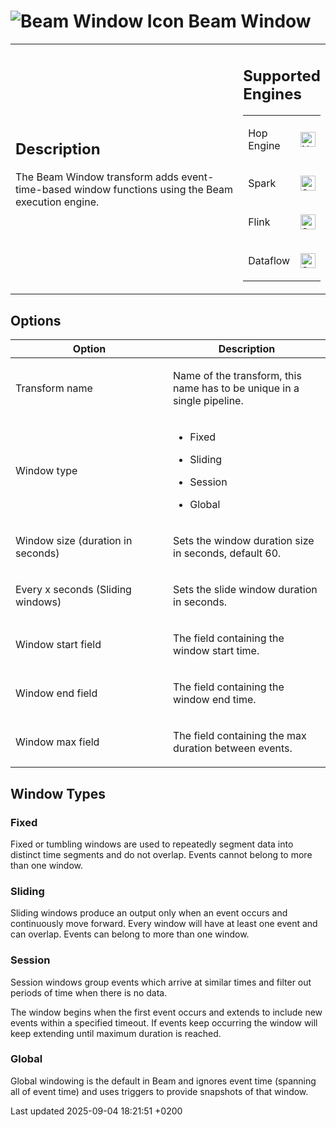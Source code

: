 <div id="header">

# <span class="image image-doc-icon">![Beam Window Icon](../assets/images/transforms/icons/beam-window.svg)</span> Beam Window

</div>

<div id="content">

<div id="preamble">

<div class="sectionbody">

<table>
<colgroup>
<col style="width: 75%" />
<col style="width: 25%" />
</colgroup>
<tbody>
<tr class="odd">
<td><div class="content">
<div class="sect1">
<h2 id="_description">Description</h2>
<div class="sectionbody">
<div class="paragraph">
<p>The Beam Window transform adds event-time-based window functions using the Beam execution engine.</p>
</div>
</div>
</div>
</div></td>
<td><div class="content">
<div class="sect1">
<h2 id="_supported_engines">Supported Engines</h2>
<div class="sectionbody">
<table>
<tbody>
<tr class="odd">
<td><p>Hop Engine</p></td>
<td><div class="content">
<div class="paragraph">
<p><span class="image"><img src="../assets/images/cross.svg" alt="Not Supported" width="24" /></span></p>
</div>
</div></td>
</tr>
<tr class="even">
<td><p>Spark</p></td>
<td><div class="content">
<div class="paragraph">
<p><span class="image"><img src="../assets/images/check_mark.svg" alt="Supported" width="24" /></span></p>
</div>
</div></td>
</tr>
<tr class="odd">
<td><p>Flink</p></td>
<td><div class="content">
<div class="paragraph">
<p><span class="image"><img src="../assets/images/check_mark.svg" alt="Supported" width="24" /></span></p>
</div>
</div></td>
</tr>
<tr class="even">
<td><p>Dataflow</p></td>
<td><div class="content">
<div class="paragraph">
<p><span class="image"><img src="../assets/images/check_mark.svg" alt="Supported" width="24" /></span></p>
</div>
</div></td>
</tr>
</tbody>
</table>
</div>
</div>
</div></td>
</tr>
</tbody>
</table>

</div>

</div>

<div class="sect1">

## Options

<div class="sectionbody">

<table>
<colgroup>
<col style="width: 50%" />
<col style="width: 50%" />
</colgroup>
<thead>
<tr class="header">
<th>Option</th>
<th>Description</th>
</tr>
</thead>
<tbody>
<tr class="odd">
<td><p>Transform name</p></td>
<td><p>Name of the transform, this name has to be unique in a single pipeline.</p></td>
</tr>
<tr class="even">
<td><p>Window type</p></td>
<td><div class="content">
<div class="ulist">
<ul>
<li><p>Fixed</p></li>
<li><p>Sliding</p></li>
<li><p>Session</p></li>
<li><p>Global</p></li>
</ul>
</div>
</div></td>
</tr>
<tr class="odd">
<td><p>Window size (duration in seconds)</p></td>
<td><p>Sets the window duration size in seconds, default 60.</p></td>
</tr>
<tr class="even">
<td><p>Every x seconds (Sliding windows)</p></td>
<td><p>Sets the slide window duration in seconds.</p></td>
</tr>
<tr class="odd">
<td><p>Window start field</p></td>
<td><p>The field containing the window start time.</p></td>
</tr>
<tr class="even">
<td><p>Window end field</p></td>
<td><p>The field containing the window end time.</p></td>
</tr>
<tr class="odd">
<td><p>Window max field</p></td>
<td><p>The field containing the max duration between events.</p></td>
</tr>
</tbody>
</table>

</div>

</div>

<div class="sect1">

## Window Types

<div class="sectionbody">

<div class="sect2">

### Fixed

<div class="paragraph">

Fixed or tumbling windows are used to repeatedly segment data into distinct time segments and do not overlap. Events cannot belong to more than one window.

</div>

</div>

<div class="sect2">

### Sliding

<div class="paragraph">

Sliding windows produce an output only when an event occurs and continuously move forward. Every window will have at least one event and can overlap. Events can belong to more than one window.

</div>

</div>

<div class="sect2">

### Session

<div class="paragraph">

Session windows group events which arrive at similar times and filter out periods of time when there is no data.

</div>

<div class="paragraph">

The window begins when the first event occurs and extends to include new events within a specified timeout. If events keep occurring the window will keep extending until maximum duration is reached.

</div>

</div>

<div class="sect2">

### Global

<div class="paragraph">

Global windowing is the default in Beam and ignores event time (spanning all of event time) and uses triggers to provide snapshots of that window.

</div>

</div>

</div>

</div>

</div>

<div id="footer">

<div id="footer-text">

Last updated 2025-09-04 18:21:51 +0200

</div>

</div>
